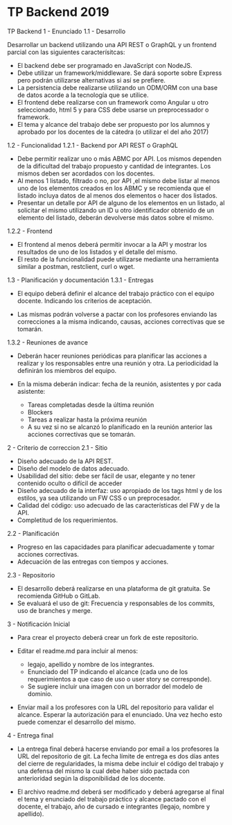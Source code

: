# TP Backend 2019

TP Backend
1 - Enunciado
1.1 - Desarrollo

Desarrollar un backend utilizando una API REST o GraphQL y un frontend parcial con las siguientes caracterísitcas:

* El backend debe ser programado en JavaScript con NodeJS.
* Debe utilizar un framework/middleware. Se dará soporte sobre Express pero podrán utilizarse alternativas si así se prefiere.
* La persistencia debe realizarse utilizando un ODM/ORM con una base de datos acorde a la tecnología que se utilice.
* El frontend debe realizarse con un framework como Angular u otro seleccionado, html 5 y para CSS debe usarse un preprocessador o framework.
* El tema y alcance del trabajo debe ser propuesto por los alumnos y aprobado por los docentes de la cátedra (o utilizar el del año 2017)

1.2 - Funcionalidad
1.2.1 - Backend por API REST o GraphQL

* Debe permitir realizar uno o más ABMC por API. Los mismos dependen de la dificultad del trabajo propuesto y cantidad de integrantes. Los mismos deben ser acordados con los docentes.
* Al menos 1 listado, filtrado o no, por API ,el mismo debe listar al menos uno de los elementos creados en los ABMC y se recomienda que el listado incluya datos de al menos dos elementos o hacer dos listados.
* Presentar un detalle por API de alguno de los elementos en un listado, al solicitar el mismo utilizando un ID u otro identificador obtenido de un elemento del listado, deberán devolverse más datos sobre el mismo.
    
1.2.2 - Frontend

* El frontend al menos deberá permitir invocar a la API y mostrar los resultados de uno de los listados y el detalle del mismo.
* El resto de la funcionalidad puede utilizarse mediante una herramienta similar a postman, restclient, curl o wget.

1.3 - Planificación y documentación
1.3.1 - Entregas

* El equipo deberá definir el alcance del trabajo práctico con el equipo docente. Indicando los criterios de aceptación.

* Las mismas podrán volverse a pactar con los profesores enviando las correcciones a la misma indicando, causas, acciones correctivas que se tomarán.

1.3.2 - Reuniones de avance

* Deberán hacer reuniones periódicas para planificar las acciones a realizar y los responsables entre una reunión y otra. La periodicidad la definirán los miembros del equipo.

* En la misma deberán indicar: fecha de la reunión, asistentes y por cada asistente:

   * Tareas completadas desde la última reunión
   * Blockers
   * Tareas a realizar hasta la próxima reunión
   * A su vez si no se alcanzó lo planificado en la reunión anterior las acciones correctivas que se tomarán.

2 - Criterio de correccion
2.1 - Sitio

* Diseño adecuado de la API REST.
* Diseño del modelo de datos adecuado.
* Usabilidad del sitio: debe ser fácil de usar, elegante y no tener contenido oculto o difícil de acceder
* Diseño adecuado de la interfaz: uso apropiado de los tags html y de los estilos, ya sea utilizando un FW CSS o un preprocesador.
* Calidad del código: uso adecuado de las características del FW y de la API.
* Completitud de los requerimientos.

2.2 - Planificación

* Progreso en las capacidades para planificar adecuadamente y tomar acciones correctivas.
* Adecuación de las entregas con tiempos y acciones.

2.3 - Repositorio

* El desarrollo deberá realizarse en una plataforma de git gratuita. Se recomienda GitHub o GitLab.
* Se evaluará el uso de git: Frecuencia y responsables de los commits, uso de branches y merge.

3 - Notificación Inicial
    
* Para crear el proyecto deberá crear un fork de este repositorio.
* Editar el readme.md para incluir al menos:
    
    * legajo, apellido y nombre de los integrantes.
    * Enunciado del TP indicando el alcance (cada uno de los requerimientos a que caso de uso o user story se corresponde).
    * Se sugiere incluir una imagen con un borrador del modelo de dominio.
    
 * Enviar mail a los profesores con la URL del repositorio para validar el alcance. Esperar la autorización para el enunciado. Una vez hecho esto puede comenzar el desarrollo del mismo.
    
4 - Entrega final

* La entrega final deberá hacerse enviando por email a los profesores la URL del repositorio de git. La fecha límite de entrega es dos días antes del cierre de regularidades, la misma debe incluir el código del trabajo y una defensa del mismo la cual debe haber sido pactada con anterioridad según la disponibilidad de los docente.

* El archivo readme.md deberá ser modificado y deberá agregarse al final el tema y enunciado del trabajo práctico y alcance pactado con el docente, el trabajo, año de cursado e integrantes (legajo, nombre y apellido).

